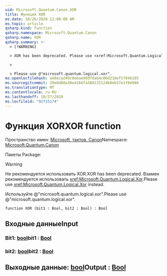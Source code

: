 ```yaml
---
uid: Microsoft.Quantum.Canon.XOR
title: Функция XOR
ms.date: 10/26/2020 12:00:00 AM
ms.topic: article
qsharp.kind: function
qsharp.namespace: Microsoft.Quantum.Canon
qsharp.name: XOR
qsharp.summary: >-
  > [!WARNING]

  > XOR has been deprecated. Please use <xref:Microsoft.Quantum.Logical.Xor> instead.

  >

  > Please use @"microsoft.quantum.logical.xor".
ms.openlocfilehash: a48eca249c0e6ae98dfda64c06d218ef5704b185
ms.sourcegitcommit: 29e0d88a30e4166fa580132124b0eb57e1f0e986
ms.translationtype: MT
ms.contentlocale: ru-RU
ms.lasthandoff: 10/27/2020
ms.locfileid: "92715174"
---
```

# <a name="xor-function"></a><span data-ttu-id="7d297-102">Функция XOR</span><span class="sxs-lookup"><span data-stu-id="7d297-102">XOR function</span></span>

<span data-ttu-id="7d297-103">Пространство имен: [Microsoft. тактов. Canon](xref:Microsoft.Quantum.Canon)</span><span class="sxs-lookup"><span data-stu-id="7d297-103">Namespace: [Microsoft.Quantum.Canon](xref:Microsoft.Quantum.Canon)</span></span>

<span data-ttu-id="7d297-104">Пакеты [](https://nuget.org/packages/)</span><span class="sxs-lookup"><span data-stu-id="7d297-104">Package: [](https://nuget.org/packages/)</span></span>


> [!WARNING]
> <span data-ttu-id="7d297-105">Не рекомендуется использовать XOR.</span><span class="sxs-lookup"><span data-stu-id="7d297-105">XOR has been deprecated.</span></span> <span data-ttu-id="7d297-106">Взамен рекомендуется использовать <xref:Microsoft.Quantum.Logical.Xor>.</span><span class="sxs-lookup"><span data-stu-id="7d297-106">Please use <xref:Microsoft.Quantum.Logical.Xor> instead.</span></span>
>
> <span data-ttu-id="7d297-107">Используйте @"microsoft.quantum.logical.xor".</span><span class="sxs-lookup"><span data-stu-id="7d297-107">Please use @"microsoft.quantum.logical.xor".</span></span>



```qsharp
function XOR (bit1 : Bool, bit2 : Bool) : Bool
```


## <a name="input"></a><span data-ttu-id="7d297-108">Входные данные</span><span class="sxs-lookup"><span data-stu-id="7d297-108">Input</span></span>

### <a name="bit1--bool"></a><span data-ttu-id="7d297-109">Bit1: [bool](xref:microsoft.quantum.lang-ref.bool)</span><span class="sxs-lookup"><span data-stu-id="7d297-109">bit1 : [Bool](xref:microsoft.quantum.lang-ref.bool)</span></span>




### <a name="bit2--bool"></a><span data-ttu-id="7d297-110">bit2: [bool](xref:microsoft.quantum.lang-ref.bool)</span><span class="sxs-lookup"><span data-stu-id="7d297-110">bit2 : [Bool](xref:microsoft.quantum.lang-ref.bool)</span></span>





## <a name="output--bool"></a><span data-ttu-id="7d297-111">Выходные данные: [bool](xref:microsoft.quantum.lang-ref.bool)</span><span class="sxs-lookup"><span data-stu-id="7d297-111">Output : [Bool](xref:microsoft.quantum.lang-ref.bool)</span></span>

